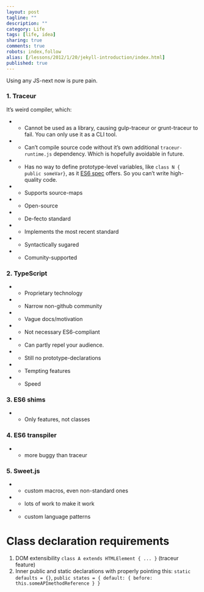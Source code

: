 ```yaml
---
layout: post
tagline: ""
description: ""
category: Life
tags: [life, idea]
sharing: true
comments: true
robots: index,follow
alias: [/lessons/2012/1/20/jekyll-introduction/index.html]
published: true
---
```


Using any JS-next now is pure pain.

### 1. Traceur
It’s weird compiler, which:

* - Cannot be used as a library, causing gulp-traceur or grunt-traceur to fail. You can only use it as a CLI tool.
* - Can’t compile source code without it’s own additional `traceur-runtime.js` dependency. Which is hopefully avoidable in future.
* - Has no way to define prototype-level variables, like `class N { public someVar}`, as it [ES6 spec](http://wiki.ecmascript.org/doku.php?id=harmony:classes#member_modifiers) offers. So you can’t write high-quality code.
* + Supports source-maps
* + Open-source
* + De-fecto standard
* + Implements the most recent standard
* + Syntactically sugared
* + Comunity-supported

### 2. TypeScript

* - Proprietary technology
* - Narrow non-github community
* - Vague docs/motivation
* - Not necessary ES6-compliant
* - Can partly repel your audience.
* - Still no prototype-declarations
* + Tempting features
* + Speed


### 3. ES6 shims

* - Only features, not classes

### 4. ES6 transpiler

* - more buggy than traceur

### 5. Sweet.js

* + custom macros, even non-standard ones
* - lots of work to make it work
* - custom language patterns


# Class declaration requirements

1. DOM extensibility `class A extends HTMLElement { ... }` (traceur feature)
2. Inner public and static declarations with properly pointing this:
`static defaults = {}`,
`public states = { default: { before: this.someAPImethodReference } } `
